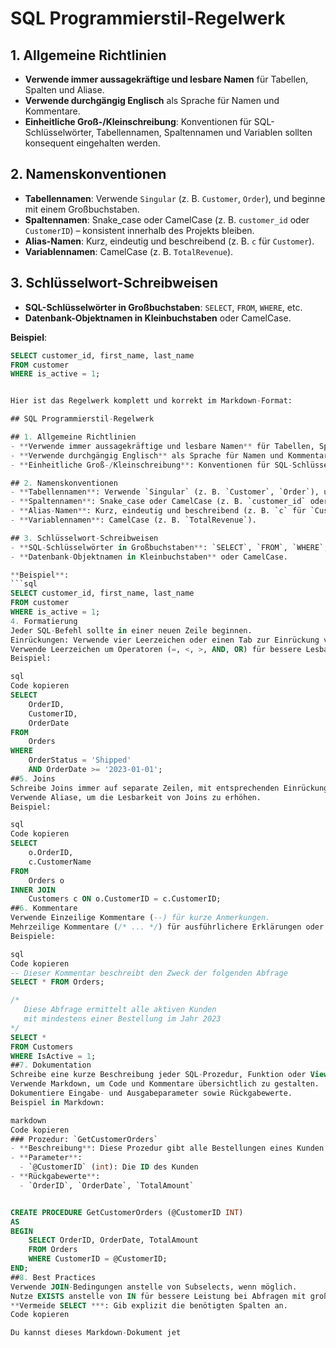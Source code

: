 # SQL Programmierstil-Regelwerk

## 1. Allgemeine Richtlinien
- **Verwende immer aussagekräftige und lesbare Namen** für Tabellen, Spalten und Aliase.
- **Verwende durchgängig Englisch** als Sprache für Namen und Kommentare.
- **Einheitliche Groß-/Kleinschreibung**: Konventionen für SQL-Schlüsselwörter, Tabellennamen, Spaltennamen und Variablen sollten konsequent eingehalten werden.

## 2. Namenskonventionen
- **Tabellennamen**: Verwende `Singular` (z. B. `Customer`, `Order`), und beginne mit einem Großbuchstaben.
- **Spaltennamen**: Snake_case oder CamelCase (z. B. `customer_id` oder `CustomerID`) – konsistent innerhalb des Projekts bleiben.
- **Alias-Namen**: Kurz, eindeutig und beschreibend (z. B. `c` für `Customer`).
- **Variablennamen**: CamelCase (z. B. `TotalRevenue`).

## 3. Schlüsselwort-Schreibweisen
- **SQL-Schlüsselwörter in Großbuchstaben**: `SELECT`, `FROM`, `WHERE`, etc.
- **Datenbank-Objektnamen in Kleinbuchstaben** oder CamelCase.

**Beispiel**:
```sql
SELECT customer_id, first_name, last_name
FROM customer
WHERE is_active = 1;


Hier ist das Regelwerk komplett und korrekt im Markdown-Format:

## SQL Programmierstil-Regelwerk

## 1. Allgemeine Richtlinien
- **Verwende immer aussagekräftige und lesbare Namen** für Tabellen, Spalten und Aliase.
- **Verwende durchgängig Englisch** als Sprache für Namen und Kommentare.
- **Einheitliche Groß-/Kleinschreibung**: Konventionen für SQL-Schlüsselwörter, Tabellennamen, Spaltennamen und Variablen sollten konsequent eingehalten werden.

## 2. Namenskonventionen
- **Tabellennamen**: Verwende `Singular` (z. B. `Customer`, `Order`), und beginne mit einem Großbuchstaben.
- **Spaltennamen**: Snake_case oder CamelCase (z. B. `customer_id` oder `CustomerID`) – konsistent innerhalb des Projekts bleiben.
- **Alias-Namen**: Kurz, eindeutig und beschreibend (z. B. `c` für `Customer`).
- **Variablennamen**: CamelCase (z. B. `TotalRevenue`).

## 3. Schlüsselwort-Schreibweisen
- **SQL-Schlüsselwörter in Großbuchstaben**: `SELECT`, `FROM`, `WHERE`, etc.
- **Datenbank-Objektnamen in Kleinbuchstaben** oder CamelCase.

**Beispiel**:
```sql
SELECT customer_id, first_name, last_name
FROM customer
WHERE is_active = 1;
4. Formatierung
Jeder SQL-Befehl sollte in einer neuen Zeile beginnen.
Einrückungen: Verwende vier Leerzeichen oder einen Tab zur Einrückung von Codeblöcken.
Verwende Leerzeichen um Operatoren (=, <, >, AND, OR) für bessere Lesbarkeit.
Beispiel:

sql
Code kopieren
SELECT 
    OrderID, 
    CustomerID, 
    OrderDate 
FROM 
    Orders 
WHERE 
    OrderStatus = 'Shipped'
    AND OrderDate >= '2023-01-01';
##5. Joins
Schreibe Joins immer auf separate Zeilen, mit entsprechenden Einrückungen.
Verwende Aliase, um die Lesbarkeit von Joins zu erhöhen.
Beispiel:

sql
Code kopieren
SELECT 
    o.OrderID, 
    c.CustomerName 
FROM 
    Orders o
INNER JOIN 
    Customers c ON o.CustomerID = c.CustomerID;
##6. Kommentare
Verwende Einzeilige Kommentare (--) für kurze Anmerkungen.
Mehrzeilige Kommentare (/* ... */) für ausführlichere Erklärungen oder Dokumentation.
Beispiele:

sql
Code kopieren
-- Dieser Kommentar beschreibt den Zweck der folgenden Abfrage
SELECT * FROM Orders; 

/* 
   Diese Abfrage ermittelt alle aktiven Kunden 
   mit mindestens einer Bestellung im Jahr 2023 
*/
SELECT * 
FROM Customers 
WHERE IsActive = 1;
##7. Dokumentation
Schreibe eine kurze Beschreibung jeder SQL-Prozedur, Funktion oder View.
Verwende Markdown, um Code und Kommentare übersichtlich zu gestalten.
Dokumentiere Eingabe- und Ausgabeparameter sowie Rückgabewerte.
Beispiel in Markdown:

markdown
Code kopieren
### Prozedur: `GetCustomerOrders`
- **Beschreibung**: Diese Prozedur gibt alle Bestellungen eines Kunden zurück.
- **Parameter**:
  - `@CustomerID` (int): Die ID des Kunden
- **Rückgabewerte**: 
  - `OrderID`, `OrderDate`, `TotalAmount`


CREATE PROCEDURE GetCustomerOrders (@CustomerID INT)
AS
BEGIN
    SELECT OrderID, OrderDate, TotalAmount 
    FROM Orders 
    WHERE CustomerID = @CustomerID;
END;
##8. Best Practices
Verwende JOIN-Bedingungen anstelle von Subselects, wenn möglich.
Nutze EXISTS anstelle von IN für bessere Leistung bei Abfragen mit großen Datenmengen.
**Vermeide SELECT ***: Gib explizit die benötigten Spalten an.
Code kopieren

Du kannst dieses Markdown-Dokument jet
